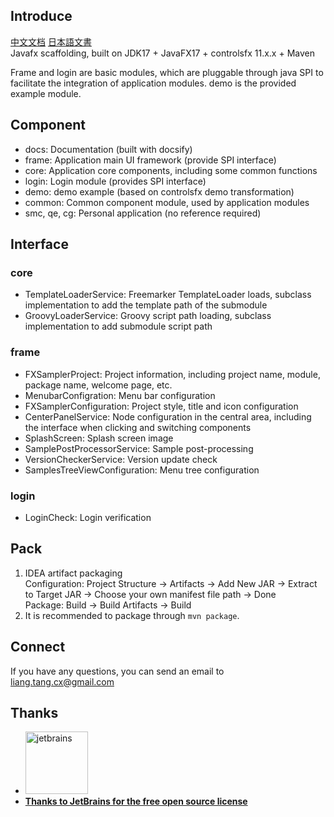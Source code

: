 ## Introduce
[中文文档](./README_zh.md)  [日本語文書](./README_jp.md)\
Javafx scaffolding, built on JDK17 + JavaFX17 + controlsfx 11.x.x + Maven

Frame and login are basic modules, which are pluggable through java SPI to facilitate the integration of application
modules. demo is the provided example module.

## Component

- docs: Documentation (built with docsify)
- frame: Application main UI framework (provide SPI interface)
- core: Application core components, including some common functions
- login: Login module (provides SPI interface)
- demo: demo example (based on controlsfx demo transformation)
- common: Common component module, used by application modules
- smc, qe, cg: Personal application (no reference required)

## Interface

### core

- TemplateLoaderService: Freemarker TemplateLoader loads, subclass implementation to add the template path of the
  submodule
- GroovyLoaderService: Groovy script path loading, subclass implementation to add submodule script path

### frame

- FXSamplerProject: Project information, including project name, module, package name, welcome page, etc.
- MenubarConfigration: Menu bar configuration
- FXSamplerConfiguration: Project style, title and icon configuration
- CenterPanelService: Node configuration in the central area, including the interface when clicking and switching components
- SplashScreen: Splash screen image
- SamplePostProcessorService: Sample post-processing
- VersionCheckerService: Version update check
- SamplesTreeViewConfiguration: Menu tree configuration

### login

- LoginCheck: Login verification

## Pack

1. IDEA artifact packaging\
Configuration: Project Structure -> Artifacts -> Add New JAR -> Extract to Target JAR -> Choose your own manifest file
path -> Done\
Package: Build -> Build Artifacts -> Build
2. It is recommended to package through `mvn package`.

## Connect

If you have any questions, you can send an email to liang.tang.cx@gmail.com

## Thanks

- <a href="https://jb.gg/OpenSource"><img src="https://resources.jetbrains.com/storage/products/company/brand/logos/jb_beam.png?_gl=1*98642y*_ga*MTIxMDA5OTM5Ni4xNjgwMzQyNjgy*_ga_9J976DJZ68*MTY4MTIxMDIzMy41LjEuMTY4MTIxMTE1MS4wLjAuMA..&_ga=2.268101710.1369693703.1681210234-1210099396.1680342682" width="100px" alt="jetbrains">
- **Thanks to JetBrains for the free open source license**</a>
